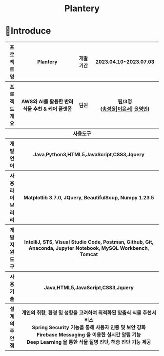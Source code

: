 <!DOCTYPE html>
<html lang="ko">
<head>
    <meta charset="UTF-8">
    <meta name="viewport" content="width=device-width, initial-scale=1.0">
</head>
<body>
<div align="center">
<h1>Plantery</h1>
</div>
<h1>👋Introduce</h1>  
<table>
<tr><th>프로젝트명</th><th>Plantery</th><th>개발기간</th><th>2023.04.10~2023.07.03</th></tr>
<tr><th>프로젝트 개요</th><th>AWS와 AI를 활용한 반려식물 추천 & 케어 플랫폼</th><th>팀원</th><th>팀/3명<br>(<a href="https://github.com/Song-Jeongyoon">송정윤</a>|<a href="https://github.com/bellaluna5084">이은서</a>|
  <a href="https://github.com/rurutia1231">윤영민</a>)</th></tr>
<tr><th colspan="5">사용도구</th></tr>
<tr><th>개발언어</th><th colspan="4">Java,Python3,HTML5,JavaScript,CSS3,Jquery</th></tr>
<tr><th>사용 라이브러리</th><th colspan="4">Matplotlib 3.7.0, JQuery, BeautifulSoup, Numpy 1.23.5
</th></tr>
<tr><th>개발 지원 도구</th><th colspan="4">IntelliJ, STS, Visual Studio Code, Postman, Github, Git, Anaconda,
                                           Jupyter Notebook, MySQL Workbench, Tomcat</th></tr>
<tr><th>사용기술</th><th colspan="4">Java,HTML5,JavaScript,CSS3,Jquery</th></tr>
<tr><th>설계의 주안점</th><th colspan="4">
개인의 취향, 환경 및 성향을 고려하여 최적화된 맞춤식 식물 추천서비스<br>
Spring Security 기능을 통해 사용자 인증 및 보안 강화<br>
Firebase Messaging 을 이용한 실시간 알림 기능<br>
Deep Learning 을 통한 식물 질병 진단, 해충 진단 기능 제공  
</th></tr>
</table>
</body>
</html>

